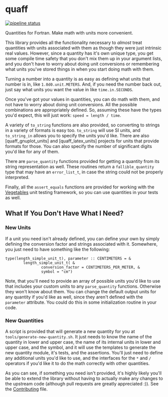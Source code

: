 quaff
=====

[![pipeline status](https://gitlab.com/everythingfunctional/quaff/badges/master/pipeline.svg)](https://gitlab.com/everythingfunctional/quaff/commits/master)

Quantities for Fortran. Make math with units more convenient.

This library provides all the functionality necessary to *almost* treat
quantities with units associated with them as though they were just intrinsic
real values. However, since a quantity has it's own unique type, you get some
compile time safety that you don't mix them up in your argument lists, and you
don't have to worry about doing unit conversions or remembering what units you've
stored things in when you start doing math with them.

Turning a number into a quantity is as easy as defining what units that number
is in, like `1.0d0.unit.METERS`. And, if you need the number back out, just say
what units you want the value in like `time.in.SECONDS`.

Once you've got your values in quantities, you can do math with them, and not
have to worry about doing unit conversions. All the possible combinations are
appropriately defined. So, assuming these have the types you'd expect, this will
just work: `speed = length / time`.

A variety of `to_string` functions are also provided, so converting to strings
in a variety of formats is easy too. `to_string` will use SI units, and
`to_string_in` allows you to specify the units you'd like. There are also
[quaff_gnuplot_units] and [quaff_latex_units] projects for units that provide formats for
those. You can also specify the number of significant digits you'd like for any
of them.

There are `parse_quantity` functions provided for getting a quantity from its
string representation as well. These routines return a `fallible_quantity`
type that may have an `error_list_t`, in case the string could not be properly interpreted.

Finally, all the `assert_equals` functions are provided for working with the
[Vegetables](https://gitlab.com/everythingfunctional/vegetables) unit testing
framework, so you can use quantities in your tests as well.

What If You Don't Have What I Need?
-----------------------------------

### New Units

If a unit you need isn't already defined, you can define your own by simply
defining the conversion factor and strings associated with it. Somewhere, you
just need to have something like the following:

```Fortran
type(length_simple_unit_t), parameter :: CENTIMETERS = &
        length_simple_unit_t( &
                conversion_factor = CENTIMETERS_PER_METER, &
                symbol = "cm")
```

Note, that you'll need to provide an array of possible units you'd like to use
that includes your custom units to any `parse_quantity` functions. Otherwise they
won't know about them. You can change the default output units for any quantity
if you'd like as well, since they aren't defined with the `parameter` attribute.
You could do this in some initialization routine in your code.

### New Quantities

A script is provided that will generate a new quantity for you at
`tools/generate-new-quantity.sh`. It just needs to know the name of the quantity
in lower and upper case, the name of its internal units in lower and upper case,
and the symbol, and it will use the templates to generate the new quantity module,
it's tests, and the assertions. You'll just need to define any additional units
you'd like to use, and the interfaces for the `*` and `/` operators if you'd
like it to do the math correctly with other quantities.

As you can see, if something you need isn't provided, it's highly likely you'll
be able to extend the library without having to actually make any changes to the
upstream code (although pull requests are greatly appreciated :)). See the
[Contributing](CONTRIBUTING.md) file.
